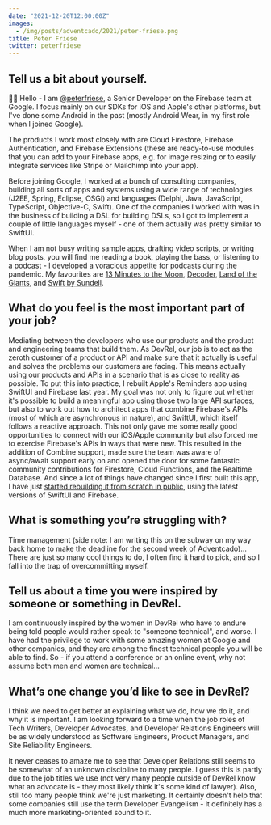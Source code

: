 ```yaml
---
date: "2021-12-20T12:00:00Z"
images:
  - /img/posts/adventcado/2021/peter-friese.png
title: Peter Friese
twitter: peterfriese
---
```


## Tell us a bit about yourself.

👋🏻 Hello - I am [@peterfriese](https://twitter.com/peterfriese), a Senior Developer on the Firebase team at Google. I focus mainly on our SDKs for iOS and Apple's other platforms, but I've done some Android in the past (mostly Android Wear, in my first role when I joined Google).

The products I work most closely with are Cloud Firestore, Firebase Authentication, and Firebase Extensions (these are ready-to-use modules that you can add to your Firebase apps, e.g. for image resizing or to easily integrate services like Stripe or Mailchimp into your app). 

Before joining Google, I worked at a bunch of consulting companies, building all sorts of apps and systems using a wide range of technologies (J2EE, Spring, Eclipse, OSGi) and languages (Delphi, Java, JavaScript, TypeScript, Objective-C, Swift). One of the companies I worked with was in the business of building a DSL for building DSLs, so I got to implement a couple of little languages myself - one of them actually was pretty similar to SwiftUI.

When I am not busy writing sample apps, drafting video scripts, or writing blog posts, you will find me reading a book, playing the bass, or listening to a podcast - I developed a voracious appetite for podcasts during the pandemic. My favourites are [13 Minutes to the Moon](https://www.bbc.co.uk/programmes/w13xttx2/episodes/downloads), [Decoder](https://www.theverge.com/decoder-podcast-with-nilay-patel), [Land of the Giants](https://www.vox.com/land-of-the-giants-podcast), and [Swift by Sundell](https://www.swiftbysundell.com/podcast/).


## What do you feel is the most important part of your job?

Mediating between the developers who use our products and the product and engineering teams that build them. As DevRel, our job is to act as the zeroth customer of a product or API and make sure that it actually is useful and solves the problems our customers are facing. This means actually using our products and APIs in a scenario that is as close to reality as possible. To put this into practice, I rebuilt Apple's Reminders app using SwiftUI and Firebase last year. My goal was not only to figure out whether it's possible to build a meaningful app using those two large API surfaces, but also to work out how to architect apps that combine Firebase's APIs (most of which are asynchronous in nature), and SwiftUI, which itself follows a reactive approach. This not only gave me some really good opportunities to connect with our iOS/Apple community but also forced me to exercise Firebase's APIs in ways that were new. This resulted in the addition of Combine support, made sure the team was aware of async/await support early on and opened the door for some fantastic community contributions for Firestore, Cloud Functions, and the Realtime Database. And since a lot of things have changed since I first built this app, I have just [started rebuilding it from scratch in public](https://twitter.com/peterfriese/status/1453467058302291975), using the latest versions of SwiftUI and Firebase.


## What is something you’re struggling with?

Time management (side note: I am writing this on the subway on my way back home to make the deadline for the second week of Adventcado)... There are just so many cool things to do, I often find it hard to pick, and so I fall into the trap of overcommitting myself.


## Tell us about a time you were inspired by someone or something in DevRel.

I am continuously inspired by the women in DevRel who have to endure being told people would rather speak to "someone technical", and worse. I have had the privilege to work with some amazing women at Google and other companies, and they are among the finest technical people you will be able to find. So - if you attend a conference or an online event, why not assume both men and women are technical...


## What’s one change you’d like to see in DevRel?

I think we need to get better at explaining what we do, how we do it, and why it is important. I am looking forward to a time when the job roles of Tech Writers, Developer Advocates, and Developer Relations Engineers will be as widely understood as Software Engineers, Product Managers, and Site Reliability Engineers.

It never ceases to amaze me to see that Developer Relations still seems to be somewhat of an unknown discipline to many people. I guess this is partly due to the job titles we use (not very many people outside of DevRel know what an advocate is - they most likely think it's some kind of lawyer). Also, still too many people think we're just marketing. It certainly doesn't help that some companies still use the term Developer Evangelism - it definitely has a much more marketing-oriented sound to it.